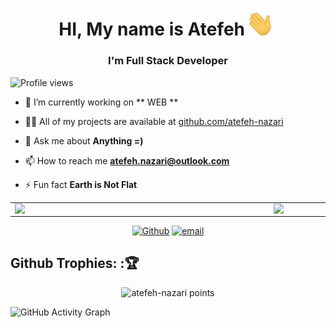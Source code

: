<h1 align="center"> HI, My name is Atefeh <img width="45" src="https://github.com/sudimuk2017/qwaszx/blob/main/waving_hand.gif"</h1>
<h3 align="center"> 

I'm Full Stack Developer
 
 </h3>


 ![Profile views](https://gpvc.arturio.dev/atefeh-nazari)



- 🔭 I’m currently working on ** WEB **

- 👨‍💻 All of my projects are available at [github.com/atefeh-nazari](github.com/atefeh-nazari)

- 💬 Ask me about **Anything =)**

- 📫 How to reach me **atefeh.nazari@outlook.com**

- ⚡ Fun fact **Earth is Not Flat**

 

<div align="center">
 
 
 <center>
    <table>
        <tr>
            <td>
                <img width="400px" align="left" src="https://github-readme-stats.vercel.app/api?username=atefeh-nazari&show_icons=true&theme=react&hide_border=true" />
            </td>
            <td>
                <img width="400px" align="left" src="http://github-readme-streak-stats.herokuapp.com?user=atefeh-nazari&theme=react&hide_border=true" />
            </td>
        </tr>
    </table>
</center>  
 
  
[![Github](https://img.shields.io/badge/GitHub-100000?style=for-the-badge&logo=github&logoColor=white)](https://github.com/Arsec/atefeh-nazari/) 
[![email](https://img.shields.io/badge/Gmail-D14836?style=for-the-badge&logo=gmail&logoColor=white)](mailto:atefeh.nazari@outlook.com) 

</div>


## Github Trophies: :🏆️

<p align="center">
    <img src="https://github-profile-trophy.vercel.app/?username=atefeh-nazari&theme=nord&hide_border=true&no-frame=true&row=1&column=7" alt="atefeh-nazari points"/>
</p>

![GitHub Activity Graph](https://activity-graph.herokuapp.com/graph?username=atefeh-nazari&theme=react-dark)  

